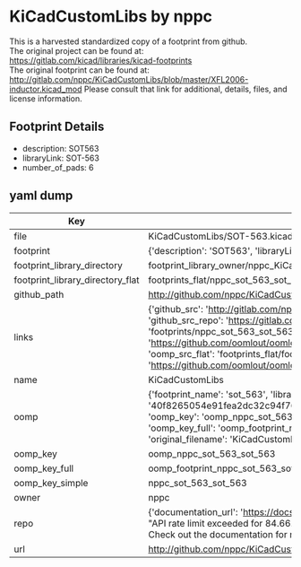 # KiCadCustomLibs by nppc  
This is a harvested standardized copy of a footprint from github.  
The original project can be found at:  
https://gitlab.com/kicad/libraries/kicad-footprints  
The original footprint can be found at:
http://gitlab.com/nppc/KiCadCustomLibs/blob/master/XFL2006-inductor.kicad_mod
Please consult that link for additional, details, files, and license information.  
## Footprint Details
* description: SOT563  
* libraryLink: SOT-563  
* number_of_pads: 6  
## yaml dump  
| Key | Value |  
| --- | --- |  
| file | KiCadCustomLibs/SOT-563.kicad_mod |  
| footprint | {'description': 'SOT563', 'libraryLink': 'SOT-563', 'number_of_pads': 6} |  
| footprint_library_directory | footprint_library_owner/nppc_KiCadCustomLibs |  
| footprint_library_directory_flat | footprints_flat/nppc_sot_563_sot_563/working |  
| github_path | http://github.com/nppc/KiCadCustomLibs/blob/master/SOT-563.kicad_mod |  
| links | {'github_src': 'http://gitlab.com/nppc/KiCadCustomLibs/blob/master/XFL2006-inductor.kicad_mod', 'github_src_repo': 'https://gitlab.com/kicad/libraries/kicad-footprints', 'oomp_bot': 'footprints/nppc_sot_563_sot_563/working', 'oomp_bot_github': 'https://github.com/oomlout/oomlout_oomp_footprint_bot/tree/main/footprints/nppc_sot_563_sot_563/working', 'oomp_src_flat': 'footprints_flat/footprints_flat/nppc_sot_563_sot_563/working', 'oomp_src_flat_github': 'https://github.com/oomlout/oomlout_oomp_footprint_src/tree/main/footprints_flat/nppc_sot_563_sot_563/working'} |  
| name | KiCadCustomLibs |  
| oomp | {'footprint_name': 'sot_563', 'library_name': 'sot_563_kicad_mod', 'md5': '40f8265054e91fea2dc32c94f7679a36', 'md5_10': '40f8265054', 'md5_5': '40f82', 'md5_6': '40f826', 'oomp_key': 'oomp_nppc_sot_563_sot_563', 'oomp_key_extra': 'oomp_footprint_nppc_sot_563_sot_563', 'oomp_key_full': 'oomp_footprint_nppc_sot_563_sot_563_40f826', 'oomp_key_simple': 'nppc_sot_563_sot_563', 'original_filename': 'KiCadCustomLibs/SOT-563.kicad_mod', 'owner_name': 'nppc'} |  
| oomp_key | oomp_nppc_sot_563_sot_563 |  
| oomp_key_full | oomp_footprint_nppc_sot_563_sot_563 |  
| oomp_key_simple | nppc_sot_563_sot_563 |  
| owner | nppc |  
| repo | {'documentation_url': 'https://docs.github.com/rest/overview/resources-in-the-rest-api#rate-limiting', 'message': "API rate limit exceeded for 84.66.173.59. (But here's the good news: Authenticated requests get a higher rate limit. Check out the documentation for more details.)"} |  
| url | http://github.com/nppc/KiCadCustomLibs |  

